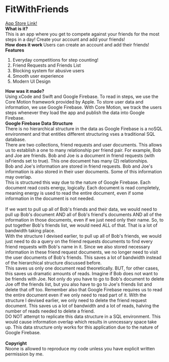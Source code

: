 # FitWithFriends
<a href= https://fitwithfriends.flycricket.io/> App Store Link! </a> <br>
<b> What is it? </b> <br>
This is an app where you get to compete against your friends for the most steps in a day! Create your account and add your friends! <br>
<b> How does it work </b>
Users can create an account and add their friends! <br>
<b> Features </b>
<ol>
<li> Everyday competitions for step counting! </li>
<li> Friend Requests and Friends List </li>
<li> Blocking system for abusive users </li>
<li> Smooth user experience </li>
<li> Modern UI Design </li>
</ol>
<b> How was it made? </b> <br>
Using xCode and Swift and Google Firebase. To read in steps, we use the Core Motion framework provided by Apple. To store user data and information, we use Google Firebase. With Core Motion, we track the users steps whenever they load the app and publish the data into Google Firebase. <br>
<b> Google Firebase Data Structure </b> <br>
There is no hierarchical structure in the data as Google Firebase is a noSQL environment and that entitles different structuring vses a traditional SQL database. <br> There are two collections, friend requests and user documents. This allows us to establish a one to many relationship per friend pair. For example, Bob and Joe are friends. Bob and Joe is a document in friend requests (with isFriends set to true). This one document has many (2) relationships. <br>
Bob and Joe's information are stored in friend requests. Bob and Joe's information is also stored in their user documents. Some of this information may overlap. <br> This is structured this way due to the nature of Google Firebase. Each document read costs energy, logically. Each document is read completely, meaning energy is used to read the entire document, even if some information in the document is not needed. <br>
<br> If we want to pull up all of Bob's friends and their data, we would need to pull up Bob's document AND all of Bob's friend's documents AND all of the information in those documents, even if we just need only their name. So, to put together Bob's friends list, we would need ALL of that. That is a lot of bandwidth taking place. <br>
With the structure I devised earlier, to pull up all of Bob's friends, we would just need to do a query on the friend requests documents to find every friend requests with Bob's name in it. Since we also stored necessary information in these friend request documents, we no longer need to visit the user documents of Bob's friends. This saves a lot of bandwidth instead of the hierarchical structure discussed before.
<br> This saves us only one document read theoretically. BUT, for other cases, this saves us dramatic amounts of reads. Imagine if Bob does not want to be friends with Joe. Not only do you have to go to Bob's document to delete Joe off the friends list, but you also have to go to Joe's friends list and delete that off too. Remember also that Google Firebase requires us to read the entire document even if we only need to read part of it. With the structure I devised earlier, we only need to delete the friend request document. This saves us a lot of bandwidth and a lot of reads, halving the number of reads needed to delete a friend.
 <br>
 DO NOT attempt to replicate this data structure in a SQL environment. This would cause information overlap which results in unncessary space take up. This data structure only works for this application due to the nature of Google Firebase. <br>
<br> <b> Copyright </b> <br>
Noone is allowed to reproduce my code unless you have explicit written permission by me.


